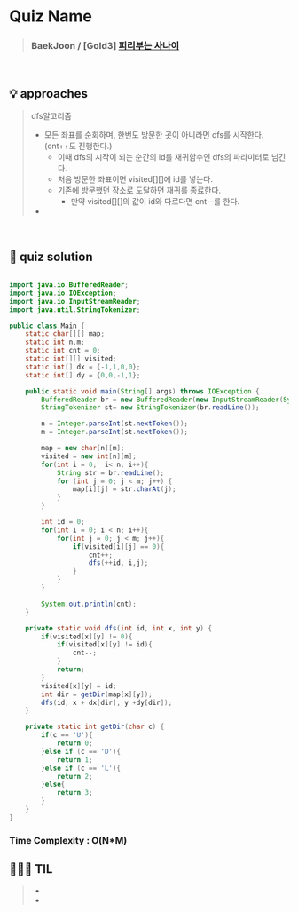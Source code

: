 # Quiz Name
> ### BaekJoon / [Gold3] <a href = "https://www.acmicpc.net/problem/16724"> 피리부는 사나이 </a>

<br>

## 💡 approaches
> dfs알고리즘
>  - 모든 좌표를 순회하며, 한번도 방문한 곳이 아니라면 dfs를 시작한다.(cnt++도 진행한다.)
>    - 이때 dfs의 시작이 되는 순간의 id를 재귀함수인 dfs의 파라미터로 넘긴다.
>    - 처음 방문한 좌표이면 visited[][]에 id를 넣는다.
>    - 기존에 방문했던 장소로 도달하면 재귀를 종료한다.
>      - 만약 visited[][]의 값이 id와 다르다면 cnt--를 한다.
>  - 

<br>

## 🔑 quiz solution

```java

import java.io.BufferedReader;
import java.io.IOException;
import java.io.InputStreamReader;
import java.util.StringTokenizer;

public class Main {
    static char[][] map;
    static int n,m;
    static int cnt = 0;
    static int[][] visited;
    static int[] dx = {-1,1,0,0};
    static int[] dy = {0,0,-1,1};

    public static void main(String[] args) throws IOException {
        BufferedReader br = new BufferedReader(new InputStreamReader(System.in));
        StringTokenizer st= new StringTokenizer(br.readLine());

        n = Integer.parseInt(st.nextToken());
        m = Integer.parseInt(st.nextToken());

        map = new char[n][m];
        visited = new int[n][m];
        for(int i = 0;  i< n; i++){
            String str = br.readLine();
            for (int j = 0; j < m; j++) {
                map[i][j] = str.charAt(j);
            }
        }

        int id = 0;
        for(int i = 0; i < n; i++){
            for(int j = 0; j < m; j++){
                if(visited[i][j] == 0){
                    cnt++;
                    dfs(++id, i,j);
                }
            }
        }

        System.out.println(cnt);
    }

    private static void dfs(int id, int x, int y) {
        if(visited[x][y] != 0){
            if(visited[x][y] != id){
                cnt--;
            }
            return;
        }
        visited[x][y] = id;
        int dir = getDir(map[x][y]);
        dfs(id, x + dx[dir], y +dy[dir]);
    }

    private static int getDir(char c) {
        if(c == 'U'){
            return 0;
        }else if (c == 'D'){
            return 1;
        }else if (c == 'L'){
            return 2;
        }else{
            return 3;
        }
    }
}

```
### Time Complexity : O(N*M)
## 👩🏻‍🏫 TIL
>  -
>  -
